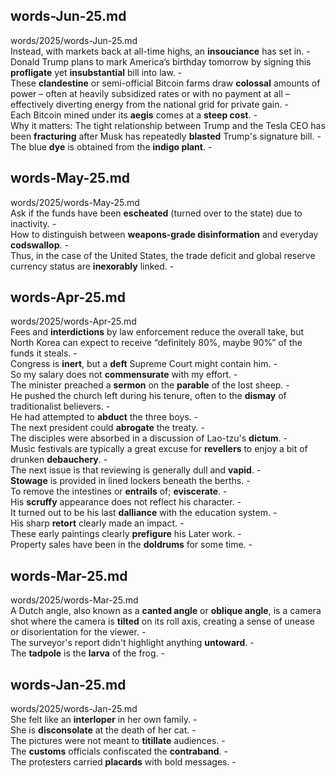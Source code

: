 ## words-Jun-25.md ##  
words/2025/words-Jun-25.md  
Instead, with markets back at all-time highs, an **insouciance** has set in. -  
Donald Trump plans to mark America’s birthday tomorrow by signing this **profligate** yet **insubstantial** bill into law. -  
These **clandestine** or semi-official Bitcoin farms draw **colossal** amounts of power – often at heavily subsidized rates or with no payment at all – effectively diverting energy from the national grid for private gain. -  
Each Bitcoin mined under its **aegis** comes at a **steep cost**. -  
Why it matters: The tight relationship between Trump and the Tesla CEO has been **fracturing** after Musk has repeatedly **blasted** Trump's signature bill. -  
The blue **dye** is obtained from the **indigo plant**. -  

## words-May-25.md ##  
words/2025/words-May-25.md  
Ask if the funds have been **escheated** (turned over to the state) due to inactivity. -  
How to distinguish between **weapons-grade disinformation** and everyday **codswallop**. -  
Thus, in the case of the United States, the trade deficit and global reserve currency status are **inexorably** linked. -  

## words-Apr-25.md ##  
words/2025/words-Apr-25.md  
Fees and **interdictions** by law enforcement reduce the overall take, but North Korea can expect to receive “definitely 80%, maybe 90%” of the funds it steals. -  
Congress is **inert**, but a **deft** Supreme Court might contain him. -  
So my salary does not **commensurate** with my effort. -  
The minister preached a **sermon** on the **parable** of the lost sheep. -  
He pushed the church left during his tenure, often to the **dismay** of traditionalist believers. -  
He had attempted to **abduct** the three boys. -  
The next president could **abrogate** the treaty. -  
The disciples were absorbed in a discussion of Lao-tzu's **dictum**. -  
Music festivals are typically a great excuse for **revellers** to enjoy a bit of drunken **debauchery**. -  
The next issue is that reviewing is generally dull and **vapid**. -  
**Stowage** is provided in lined lockers beneath the berths. -  
To remove the intestines or **entrails** of; **eviscerate**. -  
His **scruffy** appearance does not reflect his character. -  
It turned out to be his last **dalliance** with the education system. -  
His sharp **retort** clearly made an impact. -  
These early paintings clearly **prefigure** his Later work. -  
Property sales have been in the **doldrums** for some time. -  

## words-Mar-25.md ##  
words/2025/words-Mar-25.md  
A Dutch angle, also known as a **canted angle** or **oblique angle**, is a camera shot where the camera is **tilted** on its roll axis, creating a sense of unease or disorientation for the viewer. -  
The surveyor's report didn't highlight anything **untoward**. -  
The **tadpole** is the **larva** of the frog. -  

## words-Jan-25.md ##  
words/2025/words-Jan-25.md  
She felt like an **interloper** in her own family. -  
She is **disconsolate** at the death of her cat. -  
The pictures were not meant to **titillate** audiences. -  
The **customs** officials confiscated the **contraband**. -  
The protesters carried **placards** with bold messages. -  
